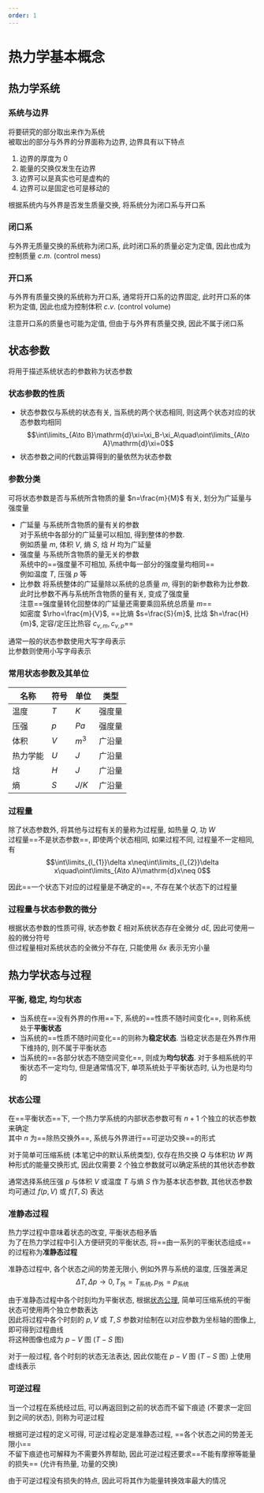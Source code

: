 ```yaml
---
order: 1
---
```

# 热力学基本概念
## 热力学系统
### 系统与边界
将要研究的部分取出来作为系统  
被取出的部分与外界的分界面称为边界, 边界具有以下特点

1. 边界的厚度为 $0$
1. 能量的交换仅发生在边界
1. 边界可以是真实也可是虚构的
1. 边界可以是固定也可是移动的

根据系统内与外界是否发生质量交换, 将系统分为闭口系与开口系

### 闭口系
与外界无质量交换的系统称为闭口系, 此时闭口系的质量必定为定值, 因此也成为控制质量 $c.m.$ (control mess)

### 开口系
与外界有质量交换的系统称为开口系, 通常将开口系的边界固定, 此时开口系的体积为定值, 因此也成为控制体积 $c.v.$ (control volume)

注意开口系的质量也可能为定值, 但由于与外界有质量交换, 因此不属于闭口系


## 状态参数
将用于描述系统状态的参数称为状态参数

### 状态参数的性质
* 状态参数仅与系统的状态有关, 当系统的两个状态相同, 则这两个状态对应的状态参数均相同
$$\int\limits_{A\to B}\mathrm{d}\xi=\xi_B-\xi_A\quad\oint\limits_{A\to A}\mathrm{d}\xi=0$$
* 状态参数之间的代数运算得到的量依然为状态参数

### 参数分类
可将状态参数是否与系统所含物质的量 $n=\frac{m}{M}$ 有关, 划分为广延量与强度量

* 广延量 与系统所含物质的量有关的参数  
对于系统中各部分的广延量可以相加, 得到整体的参数.  
例如质量 $m$, 体积 $V$, 熵 $S$, 焓 $H$ 均为广延量
* 强度量 与系统所含物质的量无关的参数  
系统中的==强度量不可相加, 系统中每一部分的强度量均相同==  
例如温度 $T$, 压强 $p$ 等
* 比参数
将系统整体的广延量除以系统的总质量 $m$, 得到的新参数称为比参数.  
此时比参数不再与系统所含物质的量有关, 变成了强度量  
注意==强度量转化回整体的广延量还需要乘回系统总质量 $m$==  
如密度 $\rho=\frac{m}{V}$, ==比熵 $s=\frac{S}{m}$, 比焓 $h=\frac{H}{m}$, 定容/定压比热容 $c_{v,m},c_{v,p}$==

通常一般的状态参数使用大写字母表示  
比参数则使用小写字母表示

### 常用状态参数及其单位
|名称|符号|单位|类型|
|--|--|--|--|
|温度|$T$|$K$|强度量|
|压强|$p$|$Pa$|强度量|
|体积|$V$|$m^3$|广沿量|
|热力学能|$U$|$J$|广沿量|
|焓|$H$|$J$|广沿量|
|熵|$S$|$J/K$|广沿量|

### 过程量
除了状态参数外, 将其他与过程有关的量称为过程量, 如热量 $Q$, 功 $W$  
过程量==不是状态参数==, 即使两个状态相同, 如果过程不同, 过程量不一定相同, 有
$$\int\limits_{l_{1}}\delta x\neq\int\limits_{l_{2}}\delta x\quad\oint\limits_{A\to A}\mathrm{d}x\neq 0$$

因此==一个状态下对应的过程量是不确定的==, 不存在某个状态下的过程量

### 过程量与状态参数的微分
根据状态参数的性质可得, 状态参数 $\xi$ 相对系统状态存在全微分 $\mathrm{d}\xi$, 因此可使用一般的微分符号  
但过程量相对系统状态的全微分不存在, 只能使用 $\delta x$ 表示无穷小量

## 热力学状态与过程
### 平衡, 稳定, 均匀状态
* 当系统在==没有外界的作用==下, 系统的==性质不随时间变化==, 则称系统处于**平衡状态**
* 当系统的==性质不随时间变化==的则称为**稳定状态**. 当稳定状态是在外界作用下维持的, 则不属于平衡状态
* 当系统的==各部分状态不随空间变化==, 则成为**均匀状态**. 对于多相系统的平衡状态不一定均匀, 但是通常情况下, 单项系统处于平衡状态时, 认为也是均匀的

### 状态公理
在==平衡状态==下, 一个热力学系统的内部状态参数可有 $n+1$ 个独立的状态参数来确定  
其中 $n$ 为==除热交换外==, 系统与外界进行==可逆功交换==的形式

对于简单可压缩系统 (本笔记中的默认系统类型), 仅存在热交换 $Q$ 与体积功 $W$ 两种形式的能量交换形式, 因此仅需要 $2$ 个独立参数就可以确定系统的其他状态参数

通常选择系统压强 $p$ 与体积 $V$ 或温度 $T$ 与熵 $S$ 作为基本状态参数, 其他状态参数均可通过 $f(p,V)$ 或 $f(T,S)$ 表达

### 准静态过程
热力学过程中意味着状态的改变, 平衡状态相矛盾  
为了在热力学过程中引入方便研究的平衡状态, 将==由一系列的平衡状态组成==的过程称为**准静态过程**

准静态过程中, 各个状态之间的势差无限小, 例如外界与系统的温度, 压强差满足  
$$\Delta T,\Delta p\to 0, T_{\text{外}}=T_{\text{系统}}, p_{\text{外}}=p_{\text{系统}}$$

由于准静态过程中各个时刻均为平衡状态, 根据[状态公理](#状态公理), 简单可压缩系统的平衡状态可使用两个独立参数表达  
因此将过程中各个时刻的 $p,V$ 或 $T,S$ 参数对绘制在以对应参数为坐标轴的图像上, 即可得到过程曲线  
将这种图像也成为 $p-V$ 图 ($T-S$ 图)

对于一般过程, 各个时刻的状态无法表达, 因此仅能在 $p-V$ 图 ($T-S$ 图) 上使用虚线表示

### 可逆过程
当一个过程在系统经过后, 可以再返回到之前的状态而不留下痕迹 (不要求一定回到之间的状态), 则称为可逆过程  

根据可逆过程的定义可得, 可逆过程必定是准静态过程, ==各个状态之间的势差无限小==  
不留下痕迹也可解释为不需要外界帮助, 因此可逆过程还要求==不能有摩擦等能量的损失== (允许有热量, 功量的交换)

由于可逆过程没有损失的特点, 因此可将其作为能量转换效率最大的情况

